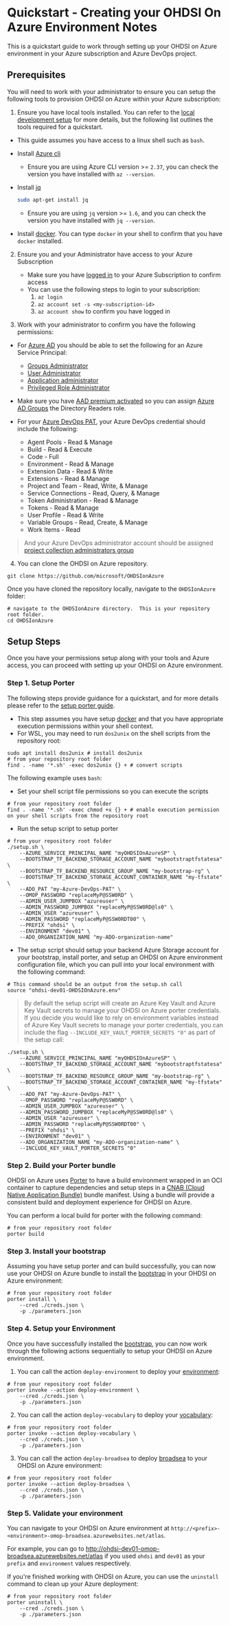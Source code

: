 # Quickstart - Creating your OHDSI On Azure Environment Notes

This is a quickstart guide to work through setting up your OHDSI on Azure environment in your Azure subscription and Azure DevOps project.

## Prerequisites

You will need to work with your administrator to ensure you can setup the following tools to provision OHDSI on Azure within your Azure subscription:

1. Ensure you have local tools installed.  You can refer to the [local development setup](/local_development_setup.md) for more details, but the following list outlines the tools required for a quickstart.

* This guide assumes you have access to a linux shell such as `bash`.

* Install [Azure cli](https://docs.microsoft.com/en-us/cli/azure/install-azure-cli)
  * Ensure you are using Azure CLI version >= `2.37`, you can check the version you have installed with `az --version`.

* Install [jq](https://stedolan.github.io/jq/download/)

    ```bash
    sudo apt-get install jq
    ```

  * Ensure you are using `jq` version >= `1.6`, and you can check the version you have installed with `jq --version`.

* Install [docker](https://docs.docker.com/get-docker/).  You can type `docker` in your shell to confirm that you have `docker` installed.

2. Ensure you and your Administrator have access to your Azure Subscription
    * Make sure you have [logged in](https://docs.microsoft.com/en-us/cli/azure/authenticate-azure-cli) to your Azure Subscription to confirm access
    * You can use the following steps to login to your subscription:
      1. `az login`
      2. `az account set -s <my-subscription-id>`
      3. `az account show` to confirm you have logged in

3. Work with your administrator to confirm you have the following permissions:

* For [Azure AD](/infra/terraform/bootstrap/README.md#azure-ad-permissions) you should be able to set the following for an Azure Service Principal:
  * [Groups Administrator](https://docs.microsoft.com/en-us/azure/active-directory/roles/permissions-reference#groups-administrator)
  * [User Administrator](https://docs.microsoft.com/en-us/azure/active-directory/roles/permissions-reference#user-administrator)
  * [Application administrator](https://docs.microsoft.com/en-us/azure/active-directory/roles/permissions-reference#application-administrator)
  * [Privileged Role Administrator](https://docs.microsoft.com/en-us/azure/active-directory/roles/permissions-reference#privileged-role-administrator)

* Make sure you have [AAD premium activated](https://docs.microsoft.com/en-us/azure/active-directory/roles/groups-concept#license-requirements) so you can assign [Azure AD Groups](https://docs.microsoft.com/en-us/azure/active-directory/roles/groups-concept) the Directory Readers role.

* For your [Azure DevOps PAT](/infra/terraform/bootstrap/README.md#ado-pat-notes), your Azure DevOps credential should include the following:

  * Agent Pools - Read & Manage
  * Build - Read & Execute
  * Code - Full
  * Environment - Read & Manage
  * Extension Data - Read & Write
  * Extensions - Read & Manage
  * Project and Team - Read, Write, & Manage
  * Service Connections - Read, Query, & Manage
  * Token Administration - Read & Manage
  * Tokens - Read & Manage
  * User Profile - Read & Write
  * Variable Groups - Read, Create, & Manage
  * Work Items - Read

> And your Azure DevOps administrator account should be assigned [project collection administrators group](https://docs.microsoft.com/en-us/azure/devops/organizations/security/change-organization-collection-level-permissions?view=azure-devops&tabs=preview-page#add-members-to-the-project-collection-administrators-group)

4. You can clone the OHDSI on Azure repository.

```shell
git clone https://github.com/microsoft/OHDSIonAzure
```

Once you have cloned the repository locally, navigate to the `OHDSIonAzure` folder:

```shell
# navigate to the OHDSIonAzure directory.  This is your repository root folder.
cd OHDSIonAzure
```

## Setup Steps

Once you have your permissions setup along with your tools and Azure access, you can proceed with setting up your OHDSI on Azure environment.

### Step 1. Setup Porter

The following steps provide guidance for a quickstart, and for more details please refer to the [setup porter guide](/local_development_setup.md#setup-porter).

* This step assumes you have setup [docker](/local_development_setup.md#setup-local-tools) and that you have appropriate execution permissions within your shell context.
* For WSL, you may need to run `dos2unix` on the shell scripts from the repository root:

```shell
sudo apt install dos2unix # install dos2unix
# from your repository root folder
find . -name '*.sh' -exec dos2unix {} + # convert scripts
```

The following example uses `bash`:

* Set your shell script file permissions so you can execute the scripts

```shell
# from your repository root folder
find . -name '*.sh' -exec chmod +x {} + # enable execution permission on your shell scripts from the repository root
```

* Run the setup script to setup porter

```shell
# from your repository root folder
./setup.sh \
    --AZURE_SERVICE_PRINCIPAL_NAME "myOHDSIOnAzureSP" \
    --BOOTSTRAP_TF_BACKEND_STORAGE_ACCOUNT_NAME "mybootstraptfstatesa" \
    --BOOTSTRAP_TF_BACKEND_RESOURCE_GROUP_NAME "my-bootstrap-rg" \
    --BOOTSTRAP_TF_BACKEND_STORAGE_ACCOUNT_CONTAINER_NAME "my-tfstate" \
    --ADO_PAT "my-Azure-DevOps-PAT" \
    --OMOP_PASSWORD "replaceMyP@SSW0RD" \
    --ADMIN_USER_JUMPBOX "azureuser" \
    --ADMIN_PASSWORD_JUMPBOX "replaceMyP@SSW0RD@ls0" \
    --ADMIN_USER "azureuser" \
    --ADMIN_PASSWORD "replaceMyP@SSW0RDT00" \
    --PREFIX "ohdsi" \
    --ENVIRONMENT "dev01" \
    --ADO_ORGANIZATION_NAME "my-ADO-organization-name"
```

* The setup script should setup your backend Azure Storage account for your bootstrap, install porter, and setup an OHDSI on Azure environment configuration file, which you can pull into your local environment with the following command:

```shell
# This command should be an output from the setup.sh call
source "ohdsi-dev01-OHDSIOnAzure.env"
```

> By default the setup script will create an Azure Key Vault and Azure Key Vault secrets to manage your OHDSI on Azure porter credentials.  If you decide you would like to rely on environment variables instead of Azure Key Vault secrets to manage your porter credentials, you can include the flag `--INCLUDE_KEY_VAULT_PORTER_SECRETS "0"` as part of the setup call:

```shell
./setup.sh \
    --AZURE_SERVICE_PRINCIPAL_NAME "myOHDSIOnAzureSP" \
    --BOOTSTRAP_TF_BACKEND_STORAGE_ACCOUNT_NAME "mybootstraptfstatesa" \
    --BOOTSTRAP_TF_BACKEND_RESOURCE_GROUP_NAME "my-bootstrap-rg" \
    --BOOTSTRAP_TF_BACKEND_STORAGE_ACCOUNT_CONTAINER_NAME "my-tfstate" \
    --ADO_PAT "my-Azure-DevOps-PAT" \
    --OMOP_PASSWORD "replaceMyP@SSW0RD" \
    --ADMIN_USER_JUMPBOX "azureuser" \
    --ADMIN_PASSWORD_JUMPBOX "replaceMyP@SSW0RD@ls0" \
    --ADMIN_USER "azureuser" \
    --ADMIN_PASSWORD "replaceMyP@SSW0RDT00" \
    --PREFIX "ohdsi" \
    --ENVIRONMENT "dev01" \
    --ADO_ORGANIZATION_NAME "my-ADO-organization-name" \
    --INCLUDE_KEY_VAULT_PORTER_SECRETS "0"
```

### Step 2. Build your Porter bundle

OHDSI on Azure uses [Porter](https://porter.sh/docs/) to have a build environment wrapped in an OCI container to capture dependencies and setup steps in a [CNAB (Cloud Native Application Bundle)](https://github.com/cnabio/cnab-spec) bundle manifest.  Using a bundle will provide a consistent build and deployment experience for OHDSI on Azure.

You can perform a local build for porter with the following command:

```shell
# from your repository root folder
porter build
```

### Step 3. Install your bootstrap

Assuming you have setup porter and can build successfully, you can now use your OHDSI on Azure bundle to install the [bootstrap](/infra/terraform/bootstrap/README.md) in your OHDSI on Azure environment:

```shell
# from your repository root folder
porter install \
    --cred ./creds.json \
    -p ./parameters.json
```

### Step 4. Setup your Environment

Once you have successfully installed the [bootstrap](/infra/terraform/bootstrap/README.md), you can now work through the following actions sequentially to setup your OHDSI on Azure environment.

1. You can call the action `deploy-environment` to deploy your [environment](/pipelines/README.md#environment-pipeline):

```shell
# from your repository root folder
porter invoke --action deploy-environment \
    --cred ./creds.json \
    -p ./parameters.json
```

2. You can call the action `deploy-vocabulary` to deploy your [vocabulary](/pipelines/README.md#vocabulary-pipelines):

```shell
# from your repository root folder
porter invoke --action deploy-vocabulary \
    --cred ./creds.json \
    -p ./parameters.json
```

3. You can call the action `deploy-broadsea` to deploy [broadsea](/pipelines/README.md#broadsea-pipelines) to your OHDSI on Azure environment:

```shell
# from your repository root folder
porter invoke --action deploy-broadsea \
    --cred ./creds.json \
    -p ./parameters.json
```

### Step 5. Validate your environment

You can navigate to your OHDSI on Azure environment at `http://<prefix>-<environment>-omop-broadsea.azurewebsites.net/atlas`.

For example, you can go to http://ohdsi-dev01-omop-broadsea.azurewebsites.net/atlas if you used `ohdsi` and `dev01` as your `prefix` and `environment` values respectively.

If you're finished working with OHDSI on Azure, you can use the `uninstall` command to clean up your Azure deployment:

```shell
# from your repository root folder
porter uninstall \
    --cred ./creds.json \
    -p ./parameters.json
```
